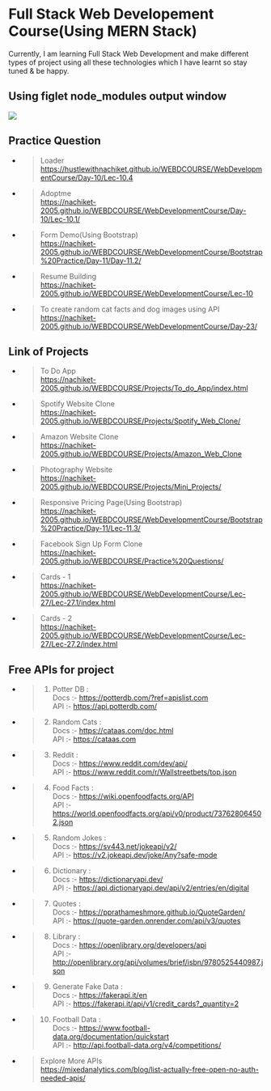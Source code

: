 ﻿# Full Stack Web Developement Course(Using MERN Stack)

Currently, I am learning Full Stack Web Development and make different types of project using all these technologies which I have learnt so stay tuned & be happy.

## Using figlet node_modules output window
<img src="https://github.com/Nachiket-2005/WEBDCOURSE/blob/main/BACKEND/MyProject/Second_Output.png"/>

 ## Practice Question
 
 - > Loader<br>https://hustlewithnachiket.github.io/WEBDCOURSE/WebDevelopmentCourse/Day-10/Lec-10.4
 - > Adoptme<br>https://nachiket-2005.github.io/WEBDCOURSE/WebDevelopmentCourse/Day-10/Lec-10.1/
 - > Form Demo(Using Bootstrap)<br>https://nachiket-2005.github.io/WEBDCOURSE/WebDevelopmentCourse/Bootstrap%20Practice/Day-11/Day-11.2/
 - > Resume Building<br>https://nachiket-2005.github.io/WEBDCOURSE/WebDevelopmentCourse/Lec-10 
 - > To create random cat facts and dog images using API<br>https://nachiket-2005.github.io/WEBDCOURSE/WebDevelopmentCourse/Day-23/ 
## Link of Projects

- >  To Do App<br>https://nachiket-2005.github.io/WEBDCOURSE/Projects/To_do_App/index.html 
- >  Spotify Website Clone<br>https://nachiket-2005.github.io/WEBDCOURSE/Projects/Spotify_Web_Clone/
- >  Amazon Website Clone<br>https://nachiket-2005.github.io/WEBDCOURSE/Projects/Amazon_Web_Clone
- >  Photography Website<br>https://nachiket-2005.github.io/WEBDCOURSE/Projects/Mini_Projects/
- >  Responsive Pricing Page(Using Bootstrap)<br>https://nachiket-2005.github.io/WEBDCOURSE/WebDevelopmentCourse/Bootstrap%20Practice/Day-11/Lec-11.3/
- >  Facebook Sign Up Form Clone<br>https://nachiket-2005.github.io/WEBDCOURSE/Practice%20Questions/
- >  Cards - 1<br>https://nachiket-2005.github.io/WEBDCOURSE/WebDevelopmentCourse/Lec-27/Lec-27.1/index.html
- >  Cards - 2<br>https://nachiket-2005.github.io/WEBDCOURSE/WebDevelopmentCourse/Lec-27/Lec-27.2/index.html

## Free APIs for project
- > 1. Potter DB : <br>
    Docs :- https://potterdb.com/?ref=apislist.com <br>
    API :- https://api.potterdb.com/
- > 2. Random Cats : <br>
    Docs :- https://cataas.com/doc.html <br>
    API :- https://cataas.com
- > 3. Reddit : <br>
    Docs :- https://www.reddit.com/dev/api/ <br>
    API :- https://www.reddit.com/r/Wallstreetbets/top.json
- > 4. Food Facts : <br>
    Docs :- https://wiki.openfoodfacts.org/API <br>
    API :- https://world.openfoodfacts.org/api/v0/product/737628064502.json
- > 5. Random Jokes : <br>
    Docs :- https://sv443.net/jokeapi/v2/ <br>
    API :- https://v2.jokeapi.dev/joke/Any?safe-mode
- > 6. Dictionary : <br>
    Docs :- https://dictionaryapi.dev/ <br>
    API :- https://api.dictionaryapi.dev/api/v2/entries/en/digital
- > 7. Quotes : <br>
    Docs :- https://pprathameshmore.github.io/QuoteGarden/ <br>
    API :- https://quote-garden.onrender.com/api/v3/quotes
- > 8. Library : <br>
    Docs :- https://openlibrary.org/developers/api <br>
    API :- http://openlibrary.org/api/volumes/brief/isbn/9780525440987.json
- > 9. Generate Fake Data : <br>
    Docs :- https://fakerapi.it/en <br>
    API :- https://fakerapi.it/api/v1/credit_cards?_quantity=2
- > 10. Football Data : <br>
    Docs :- https://www.football-data.org/documentation/quickstart <br>
    API :- http://api.football-data.org/v4/competitions/
- > Explore More APIs <br>https://mixedanalytics.com/blog/list-actually-free-open-no-auth-needed-apis/
